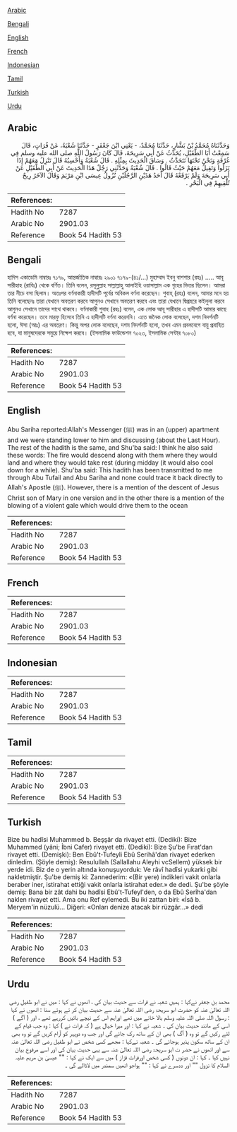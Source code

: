 [Arabic](#arabic)

[Bengali](#bengali)

[English](#english)

[French](#french)

[Indonesian](#indonesian)

[Tamil](#tamil)

[Turkish](#turkish)

[Urdu](#urdu)

## Arabic


<div dir="rtl" lang="ar" style={{fontSize:'larger',backgroundColor:'#f8f9fa',padding:20}}>
وَحَدَّثَنَاهُ مُحَمَّدُ بْنُ بَشَّارٍ، حَدَّثَنَا مُحَمَّدٌ، - يَعْنِي ابْنَ جَعْفَرٍ - حَدَّثَنَا شُعْبَةُ، عَنْ فُرَاتٍ، قَالَ سَمِعْتُ أَبَا الطُّفَيْلِ، يُحَدِّثُ عَنْ أَبِي سَرِيحَةَ، قَالَ كَانَ رَسُولُ اللَّهِ صلى الله عليه وسلم فِي غُرْفَةٍ وَنَحْنُ تَحْتَهَا نَتَحَدَّثُ ‏.‏ وَسَاقَ الْحَدِيثَ بِمِثْلِهِ ‏.‏ قَالَ شُعْبَةُ وَأَحْسِبُهُ قَالَ تَنْزِلُ مَعَهُمْ إِذَا نَزَلُوا وَتَقِيلُ مَعَهُمْ حَيْثُ قَالُوا ‏.‏ قَالَ شُعْبَةُ وَحَدَّثَنِي رَجُلٌ هَذَا الْحَدِيثَ عَنْ أَبِي الطُّفَيْلِ عَنْ أَبِي سَرِيحَةَ وَلَمْ يَرْفَعْهُ قَالَ أَحَدُ هَذَيْنِ الرَّجُلَيْنِ نُزُولُ عِيسَى ابْنِ مَرْيَمَ وَقَالَ الآخَرُ رِيحٌ تُلْقِيهِمْ فِي الْبَحْرِ ‏.‏
</div>
<div style={{backgroundColor:'#f8f9fa',padding:20, marginBottom: 10}}><table> <thead> <tr> <th>References:</th> <th></th> </tr> </thead> <tbody><tr><td>Hadith No</td><td>7287</td></tr><tr><td>Arabic No</td><td>2901.03</td></tr><tr><td>Reference</td><td>Book 54 Hadith 53</td></tr></tbody></table></div>

## Bengali


<div dir="ltr" lang="bn" style={{fontSize:'larger',backgroundColor:'#f8f9fa',padding:20}}>
হাদিস একাডেমি নাম্বারঃ ৭১৭৯, আন্তর্জাতিক নাম্বারঃ ২৯০১ ৭১৭৯-(৪১/…) মুহাম্মাদ ইবনু বাশশার (রহঃ) ..... আবূ সারীহাহ (রাযিঃ) থেকে বর্ণিত। তিনি বলেন, রসূলুল্লাহ সাল্লাল্লাহু আলাইহি ওয়াসাল্লাম এক গৃহের ভিতর ছিলেন। আমরা তার নীচে বসা ছিলাম। অতঃপর বর্ণনাকারী হাদীসটি পূর্বের অবিকল বর্ণনা করেছেন। শুবাহ্ (রহঃ) বলেন, আমার মনে হয় তিনি বলেছেনঃ তারা যেখানে অবতরণ করবে আগুনও সেখানে অবতরণ করবে এবং তারা যেখানে দ্বিপ্রহরে কইলুলা করবে আগুনও সেখানে তাদের সাথে থাকবে। বর্ণনাকারী শুবাহ (রহঃ) বলেন, এক লোক আবূ সারীহার এ হাদীসটি আমার কাছে বর্ণনা করেছেন। তবে মারফু হিসেবে তিনি এ হাদীসটি বর্ণনা করেননি। এতে জনৈক লোক বলেছেন, দশম নিদর্শনটি হলো, ঈসা (আঃ) এর অবতরণ। কিন্তু অপর লোক বলেছেন, দশম নিদর্শনটি হলো, তখন এমন প্রবলবেগে বায়ু প্রবাহিত হবে, যা মানুষদেরকে সমুদ্রে নিক্ষেপ করবে। (ইসলামিক ফাউন্ডেশন ৭০২৩, ইসলামিক সেন্টার ৭০৮০)
</div>
<div style={{backgroundColor:'#f8f9fa',padding:20, marginBottom: 10}}><table> <thead> <tr> <th>References:</th> <th></th> </tr> </thead> <tbody><tr><td>Hadith No</td><td>7287</td></tr><tr><td>Arabic No</td><td>2901.03</td></tr><tr><td>Reference</td><td>Book 54 Hadith 53</td></tr></tbody></table></div>

## English


<div dir="ltr" lang="en" style={{fontSize:'larger',backgroundColor:'#f8f9fa',padding:20}}>
Abu Sariha reported:Allah's Messenger (ﷺ) was in an (upper) apartment and we were standing lower to him and discussing (about the Last Hour). The rest of the hadith is the same, and Shu'ba said: I think he also said these words: The fire would descend along with them where they would land and where they would take rest (during midday (it would also cool down for a while). Shu'ba said: This hadith has been transmitted to me through Abu Tufail and Abu Sariha and none could trace it back directly to Allah's Apostle (ﷺ). However, there is a mention of the descent of Jesus Christ son of Mary in one version and in the other there is a mention of the blowing of a violent gale which would drive them to the ocean
</div>
<div style={{backgroundColor:'#f8f9fa',padding:20, marginBottom: 10}}><table> <thead> <tr> <th>References:</th> <th></th> </tr> </thead> <tbody><tr><td>Hadith No</td><td>7287</td></tr><tr><td>Arabic No</td><td>2901.03</td></tr><tr><td>Reference</td><td>Book 54 Hadith 53</td></tr></tbody></table></div>

## French


<div dir="ltr" lang="fr" style={{fontSize:'larger',backgroundColor:'#f8f9fa',padding:20}}>

</div>
<div style={{backgroundColor:'#f8f9fa',padding:20, marginBottom: 10}}><table> <thead> <tr> <th>References:</th> <th></th> </tr> </thead> <tbody><tr><td>Hadith No</td><td>7287</td></tr><tr><td>Arabic No</td><td>2901.03</td></tr><tr><td>Reference</td><td>Book 54 Hadith 53</td></tr></tbody></table></div>

## Indonesian


<div dir="ltr" lang="id" style={{fontSize:'larger',backgroundColor:'#f8f9fa',padding:20}}>

</div>
<div style={{backgroundColor:'#f8f9fa',padding:20, marginBottom: 10}}><table> <thead> <tr> <th>References:</th> <th></th> </tr> </thead> <tbody><tr><td>Hadith No</td><td>7287</td></tr><tr><td>Arabic No</td><td>2901.03</td></tr><tr><td>Reference</td><td>Book 54 Hadith 53</td></tr></tbody></table></div>

## Tamil


<div dir="ltr" lang="ta" style={{fontSize:'larger',backgroundColor:'#f8f9fa',padding:20}}>

</div>
<div style={{backgroundColor:'#f8f9fa',padding:20, marginBottom: 10}}><table> <thead> <tr> <th>References:</th> <th></th> </tr> </thead> <tbody><tr><td>Hadith No</td><td>7287</td></tr><tr><td>Arabic No</td><td>2901.03</td></tr><tr><td>Reference</td><td>Book 54 Hadith 53</td></tr></tbody></table></div>

## Turkish


<div dir="ltr" lang="tr" style={{fontSize:'larger',backgroundColor:'#f8f9fa',padding:20}}>
Bize bu hadîsi Muhammed b. Beşşâr da rivayet etti. (Dediki): Bize Muhammed (yâni; İbni Cafer) rivayet etti. (Dediki): Bize Şu'be Fırat'dan rivayet etti. (Demişki): Ben Ebû't-Tufeyli Ebû Serihâ'dan rivayet ederken dinledim. (Şöyle demiş): Resulullah (Sallallahu Aleyhi vcSellem) yüksek bir yerde idi. Biz de o yerin altında konuşuyorduk: Ve râvî hadîsi yukarki gibi nakletmiştir. Şu'be demiş ki: Zannederim: «(Bir yere) indikleri vakit onlarla beraber iner, istirahat ettiği vakit onlarla istirahat eder.» de dedi. Şu'be şöyle demiş: Bana bir zât dahi bu hadîsi Ebû't-Tufeyl'den, o da Ebû Serîha'dan naklen rivayet etti. Ama onu Ref eylemedi. Bu iki zattan biri: «İsâ b. Meryem'in nüzulü... Diğeri: «Onları denize atacak bir rüzgâr...» dedi
</div>
<div style={{backgroundColor:'#f8f9fa',padding:20, marginBottom: 10}}><table> <thead> <tr> <th>References:</th> <th></th> </tr> </thead> <tbody><tr><td>Hadith No</td><td>7287</td></tr><tr><td>Arabic No</td><td>2901.03</td></tr><tr><td>Reference</td><td>Book 54 Hadith 53</td></tr></tbody></table></div>

## Urdu


<div dir="rtl" lang="ur" style={{fontSize:'larger',backgroundColor:'#f8f9fa',padding:20}}>
محمد بن جعفر نےکہا : ہمیں شعبہ نے فرات سے حدیث بیان کی ، انھوں نے کہا : میں نے ابو طفیل رضی اللہ تعالیٰ عنہ کو حضرت ابو سریحۃ رضی اللہ تعالیٰ عنہ سے حدیث بیان کر تے ہوئے سنا : انھوں نے کہا : رسول اللہ صلی اللہ علیہ وسلم بالا خانے میں تھے اوراہم اس کے نیچے باتیں کررہے تھے ، اور ( آگے ) اسی کے مانند حدیث بیان کی ۔ شعبہ نے کہا : اور میرا خیال ہے ( کہ فرات نے ) کہا : وہ جب قیام کے لئے رکیں گے تو وہ ( آگ ) بھی ان کے ساتھ رک جائے گی اور جب وہ دوپہر کو آرام کریں گے تو وہ بھی ان کے ساتھ سکون پذیر ہوجائے گی ۔ شعبہ نےکہا : مجھے کسی شخص نے ابو طفیل رضی اللہ تعالیٰ عنہ سے اور انھوں نے حضر ت ابو سریحۃ رضی اللہ تعالیٰ عنہ سے یہی حدیث بیان کی اور اسے مرفوع بیان نہیں کیا ۔ کہا : ان دونوں ( کسی شخص اورفرات قزاز ) میں سے ایک نے کہا : "" عیسیٰ بن مریم علیہ السلام کا نزول "" اور ددسرے نے کہا : "" ہواجو انھیں سمندر میں لاڈالے گی ۔
</div>
<div style={{backgroundColor:'#f8f9fa',padding:20, marginBottom: 10}}><table> <thead> <tr> <th>References:</th> <th></th> </tr> </thead> <tbody><tr><td>Hadith No</td><td>7287</td></tr><tr><td>Arabic No</td><td>2901.03</td></tr><tr><td>Reference</td><td>Book 54 Hadith 53</td></tr></tbody></table></div>
